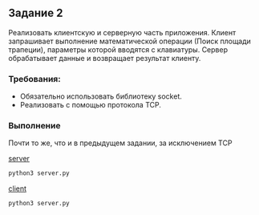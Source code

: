 ## Задание 2

Реализовать клиентскую и серверную часть приложения. Клиент запрашивает выполнение математической операции (Поиск площади трапеции), параметры которой вводятся с клавиатуры. Сервер обрабатывает данные и возвращает результат клиенту.

### Требования:

 - Обязательно использовать библиотеку socket.
 - Реализовать с помощью протокола TCP.

### Выполнение

Почти то же, что и в предыдущем задании, за исключением TCP


[server](../../Lr1/2/server.py)

```bash
python3 server.py
```

[client](../../Lr1/2/client.py)

```bash
python3 server.py
```
